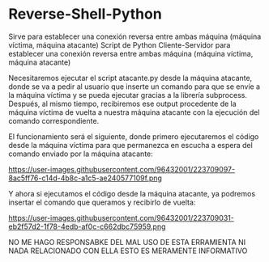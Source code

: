 # Reverse-Shell-Python
Sirve para establecer una conexión reversa entre ambas máquina (máquina víctima, máquina atacante)
Script de Python Cliente-Servidor para establecer una conexión reversa entre ambas máquina (máquina víctima, máquina atacante)

Necesitaremos ejecutar el script atacante.py desde la máquina atacante, donde se va a pedir al usuario que inserte un comando para que se envíe a la máquina víctima y se pueda ejecutar gracias a la librería subprocess. Después, al mismo tiempo, recibiremos ese output procedente de la máquina víctima de vuelta a nuestra máquina atacante con la ejecución del comando correspondiente.

El funcionamiento será el siguiente, donde primero ejecutaremos el código desde la máquina víctima para que permanezca en escucha a espera del comando enviado por la máquina atacante:

https://user-images.githubusercontent.com/96432001/223709097-8ac5ff76-c14d-4b8c-a1c5-ae240577109f.png

Y ahora si ejecutamos el código desde la máquina atacante, ya podremos insertar el comando que queramos y recibirlo de vuelta:

https://user-images.githubusercontent.com/96432001/223709031-eb2f57d2-1f78-4edb-af0c-c662dbc75959.png

NO ME HAGO RESPONSABKE DEL MAL USO DE ESTA ERRAMIENTA NI NADA RELACIONADO CON ELLA ESTO ES MERAMENTE INFORMATIVO
